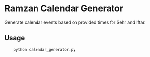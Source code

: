 # Ramzan Calendar Generator

Generate calendar events based on provided times for Sehr and Iftar.

## Usage

```
    python calendar_generator.py

```